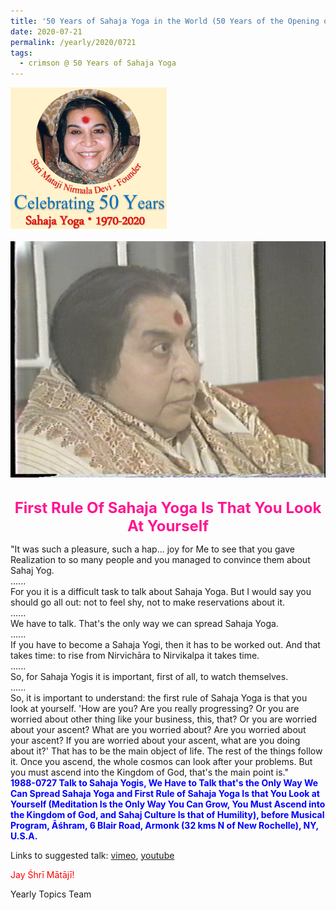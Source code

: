 ```yaml
---
title: '50 Years of Sahaja Yoga in the World (50 Years of the Opening of the Sahasrāra Chakra), Post 24'
date: 2020-07-21
permalink: /yearly/2020/0721
tags:
  - crimson @ 50 Years of Sahaja Yoga
---
```


<div style="text-align: left"><img src="/images/Celebrating50YearsSahajaYoga.png" width="250" /></div><br>

<div style="text-align: center"><img src="/images/image465.tiff" /></div>

<br>
<p style="color:DeepPink; text-align:center">
<font size="+2"><b>First Rule Of Sahaja Yoga Is That You Look At Yourself</b><br></font>
</p>

<p>
"It was such a pleasure, such a hap... joy for Me to see that you gave Realization to so many people and you managed to convince them about Sahaj Yog.<br>
......<br>
For you it is a difficult task to talk about Sahaja Yoga. But I would say you should go all out: not to feel shy, not to make reservations about it.<br>
......<br>
We have to talk. That's the only way we can spread Sahaja Yoga.<br>
......<br>
If you have to become a Sahaja Yogi, then it has to be worked out. And that takes time: to rise from Nirvichāra to Nirvikalpa it takes time.<br>
......<br>
So, for Sahaja Yogis it is important, first of all, to watch themselves.<br>
......<br>
So, it is important to understand: the first rule of Sahaja Yoga is that you look at yourself. 'How are you? Are you really progressing? Or you are worried about other thing like your business, this, that? Or you are worried about your ascent? What are you worried about? Are you worried about your ascent? If you are worried about your ascent, what are you doing about it?' That has to be the main object of life. The rest of the things follow it. Once you ascend, the whole cosmos can look after your problems. But you must ascend into the Kingdom of God, that's the main point is."<br>
<font color="blue"><b>1988-0727 Talk to Sahaja Yogis, We Have to Talk that's the Only Way We Can Spread Sahaja Yoga and First Rule of Sahaja Yoga Is that You Look at Yourself (Meditation Is the Only Way You Can Grow, You Must Ascend into the Kingdom of God, and Sahaj Culture Is that of Humility), before Musical Program, Āśhram, 6 Blair Road, Armonk (32 kms N of New Rochelle), NY, U.S.A.</b></font><br>
</p>

Links to suggested talk: <a href="https://vimeo.com/72008407"> vimeo</a>, <a href="https://www.youtube.com/watch?v=ozrUOc1uVwM"> youtube</a><br>

<p style="color:red;">Jay Śhrī Mātājī!<br></p>

Yearly Topics Team